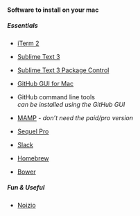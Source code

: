 #### Software to install on your mac

##### Essentials
- [iTerm 2](https://www.iterm2.com)

- [Sublime Text 3](http://www.sublimetext.com/3)

- [Sublime Text 3 Package Control](https://packagecontrol.io/installation)

- [GitHub GUI for Mac](https://mac.github.com)

- GitHub command line tools  
_can be installed using the GitHub GUI_

- [MAMP](https://www.mamp.info/en/) - *don’t need the paid/pro version*  

- [Sequel Pro](http://www.sequelpro.com)

- [Slack](https://dinnerlab.slack.com/getting-started)

- [Homebrew](http://brew.sh)

- [Bower](http://bower.io)

##### Fun & Useful
- [Noizio](http://noiz.io)